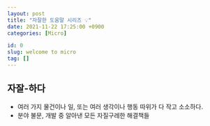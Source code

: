 ```yaml
---
layout: post
title: "자잘한 도움말 시리즈 💡"
date: 2021-11-22 17:25:00 +0900
categories: [Micro]

id: 0
slug: welcome to micro
tag: []
---
```


## 자잘-하다

- 여러 가지 물건이나 일, 또는 여러 생각이나 행동 따위가 다 작고 소소하다.
- 분야 불문, 개발 중 알아낸 모든 자질구레한 해결책들
